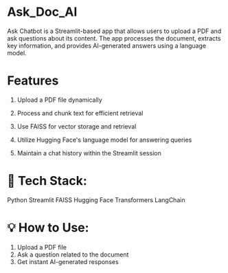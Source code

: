 # Ask_Doc_AI
Ask Chatbot is a Streamlit-based app that allows users to upload a PDF and ask questions about its content. The app processes the document, extracts key information, and provides AI-generated answers using a language model.



# Features

1. Upload a PDF file dynamically

2. Process and chunk text for efficient retrieval

3. Use FAISS for vector storage and retrieval

4. Utilize Hugging Face's language model for answering queries

5. Maintain a chat history within the Streamlit session

# 📌 Tech Stack:

Python
Streamlit
FAISS
Hugging Face Transformers
LangChain


# 💡 How to Use:

1. Upload a PDF file
2. Ask a question related to the document
3. Get instant AI-generated responses

